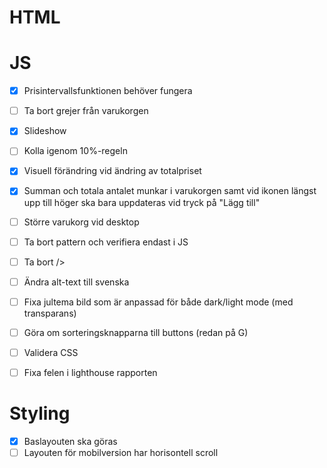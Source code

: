 # HTML


# JS
+ [x] Prisintervallsfunktionen behöver fungera
+ [ ] Ta bort grejer från varukorgen
+ [x] Slideshow
+ [ ] Kolla igenom 10%-regeln
+ [x] Visuell förändring vid ändring av totalpriset
+ [x] Summan och totala antalet munkar i varukorgen samt vid ikonen längst upp till höger ska bara uppdateras vid tryck på "Lägg till"
+ [ ] Större varukorg vid desktop
+ [ ] Ta bort pattern och verifiera endast i JS
+ [ ] Ta bort />
+ [ ] Ändra alt-text till svenska
+ [ ] Fixa jultema bild som är anpassad för både dark/light mode (med transparans)
+ [ ] Göra om sorteringsknapparna till buttons (redan på G)
+ [ ] Validera CSS
+ [ ] Fixa felen i lighthouse rapporten


# Styling
+ [x] Baslayouten ska göras
+ [ ] Layouten för mobilversion har horisontell scroll
